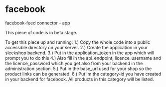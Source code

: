 # facebook
facebook-feed connector - app

This piece of code is in beta stage.

To get this piece up and running:
1.) Copy the whole code into a public accessible directory on your server.
2.) Create the application in your sleekshop backend.
3.) Put in the application_token in the app which will prompt you to do this
4.) Also fill in the api_endpoint, licence_username and the licence_password which you get also from your backend in the administration section.
5.) Put in the base_url used for your shop so the product links can be generated.
6.) Put im the category-id you have created in your backend for facebook. All products in this category will be listed.
